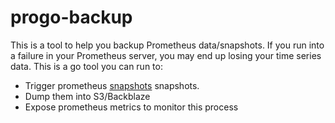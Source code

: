 # progo-backup

This is a tool to help you backup Prometheus data/snapshots. If you run into a failure in your 
Prometheus server, you may end up losing your time series data. This is a go tool you can run 
to:

  - Trigger prometheus [snapshots](https://prometheus.io/docs/prometheus/latest/querying/api/#snapshot) 
    snapshots.
  - Dump them into S3/Backblaze
  - Expose prometheus metrics to monitor this process


